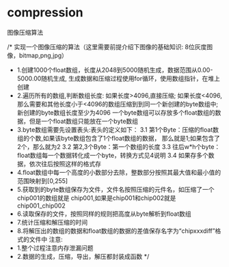 # compression
图像压缩算法

/*
实现一个图像压缩的算法（这里需要前提介绍下图像的基础知识: 8位灰度图像，bitmap,png,jpg）
- 1.创建1000个float数组，长度从2048到5000随机生成，数据范围从0.00-5000.00随机生成,
    生成数据和压缩过程使用for循环，使用数组指针，在堆上创建
- 2.遍历所有的数组,判断数组长度:
    如果长度>4096,直接压缩;
    如果长度<4096,那么需要和其他长度小于<4096的数组压缩到到同一个新创建的byte数组中;
    新创建的byte数组长度至少为4096
    一个byte数组可以存放多个float数组的数据，但是一个float数组只能放在一个byte数组
- 3.byte数组需要先设置表头:表头的定义如下：
    3.1 第1个Byte：压缩的float数组的个数,如果该byte数组包含了1个float数组的数据，
        那么就是1;如果包含了2个，那么就为2
    3.2 第2,3个Byte：第一个数组的长度
    3.3 往后w*h个byte：float数组每一个数据转化成一个byte，转换方式见4说明
    3.4 如果存多个数据，依次往后按照这样的格式存
- 4.float数组中每一个高度的小数部分去除，整数部分按照其最大值和最小值的范围映射到[0,255]
- 5.获取到的byte数组保存为文件，文件名按照压缩的元件名，如压缩了一个chip001的数组就是
    chip001,如果是chip001和chip002就是chip001_chip002
- 6.读取保存的文件，按照同样的规则把高度从byte解析到float数组
- 7.统计压缩和解压缩的时间
- 8.将解压出的数组的数据和float数组的数据的差值保存名字为“chipxxxdiff”格式的文件中
注意:
- 1.整个过程注意内存泄漏问题
- 2.数据的生成，压缩，导出，解压都封装成函数
*/
